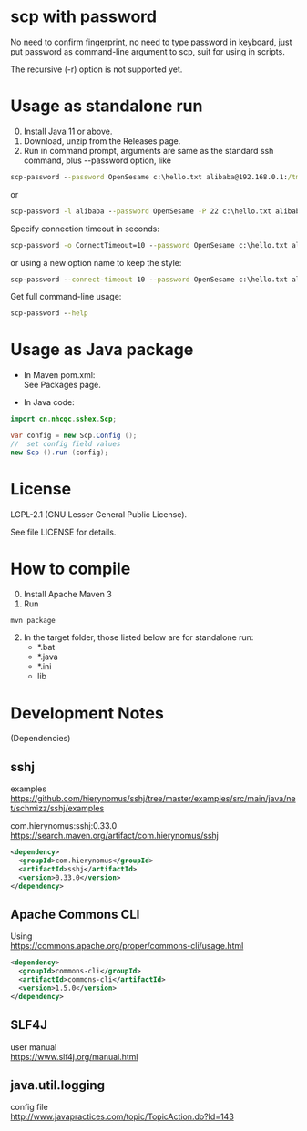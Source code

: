 scp with password
=================================
No need to confirm fingerprint,
no need to type password in keyboard,
just put password as command-line argument to scp,
suit for using in scripts.

The recursive (-r) option is not supported yet.

Usage as standalone run
=======================
0. Install Java 11 or above.
1. Download, unzip from the Releases page.
2. Run in command prompt, arguments are same as the standard ssh command, plus --password option, like
```bat
scp-password --password OpenSesame c:\hello.txt alibaba@192.168.0.1:/tmp
```
or
```bat
scp-password -l alibaba --password OpenSesame -P 22 c:\hello.txt alibaba@192.168.0.1:/tmp
```

Specify connection timeout in seconds:
```bat
scp-password -o ConnectTimeout=10 --password OpenSesame c:\hello.txt alibaba@192.168.0.1:/tmp
```
or using a new option name to keep the style:
```bat
scp-password --connect-timeout 10 --password OpenSesame c:\hello.txt alibaba@192.168.0.1:/tmp
```

Get full command-line usage:
```bat
scp-password --help
```


Usage as Java package
=====================
+ In Maven pom.xml:  
See Packages page.

+ In Java code:
```java
import cn.nhcqc.sshex.Scp;

var config = new Scp.Config ();
//  set config field values
new Scp ().run (config);
```


License
==============
LGPL-2.1 (GNU Lesser General Public License).

See file LICENSE for details.


How to compile
==============
0. Install Apache Maven 3
1. Run
```bat
mvn package
```
2. In the target folder, those listed below are for standalone run:
   + *.bat
   + *.java
   + *.ini
   + lib


Development Notes
=================
(Dependencies)

sshj
----
examples  
https://github.com/hierynomus/sshj/tree/master/examples/src/main/java/net/schmizz/sshj/examples

com.hierynomus:sshj:0.33.0  
https://search.maven.org/artifact/com.hierynomus/sshj

```xml
<dependency>
  <groupId>com.hierynomus</groupId>
  <artifactId>sshj</artifactId>
  <version>0.33.0</version>
</dependency>
```

Apache Commons CLI
------------------
Using  
https://commons.apache.org/proper/commons-cli/usage.html

```xml
<dependency>
  <groupId>commons-cli</groupId>
  <artifactId>commons-cli</artifactId>
  <version>1.5.0</version>
</dependency>
```

SLF4J
-----
user manual  
https://www.slf4j.org/manual.html

java.util.logging
-----------------
config file  
http://www.javapractices.com/topic/TopicAction.do?Id=143
